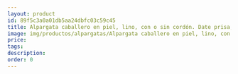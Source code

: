 ```yaml
---
layout: product
id: 89f5c3a0a01db5aa24dbfc03c59c45
title: Alpargata caballero en piel, lino, con o sin cordón. Date prisa, quedan pocos pares
image: img/productos/alpargatas/Alpargata caballero en piel, lino, con o sin cordón. Date prisa, quedan pocos pares.webp
price: 
tags: 
description: 
order: 0
---
```

